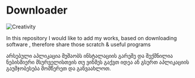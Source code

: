# Downloader
<img src="/creativeB.ico" alt="Creativity"/>

In this repository I would like to add my  works, based on downloading software , therefore  share those scratch &amp; useful programs 

არსებული აპლიკაცია მუშაობს ინსტალაციის გარეშე
და შექმნილია ნებისმიერი მსურველისთვის
თუ ვინმეს გაქვთ იდეა ან გსურთ აპლიკაციის გაუმჯობესება მომწერეთ და განვაახლოთ.



